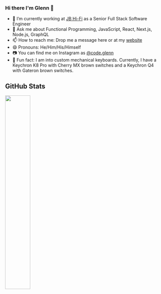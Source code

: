 ### Hi there I'm Glenn 👋

- 🔭 I’m currently working at [JB Hi-Fi](https://github.com/JBHi-fi) as a Senior Full Stack Software Engineer
- 💬 Ask me about Functional Programming, JavaScript, React, Next.js, Node.js, GraphQL
- 📫 How to reach me: Drop me a message here or at my [website](https://www.codeglenn.com)
- 😄 Pronouns: He/Him/His/Himself
- 📷 You can find me on Instagram as [@code.glenn](https://www.instagram.com/code.glenn/)
- 🌱 Fun fact: I am into custom mechanical keyboards. Currently, I have a Keychron K8 Pro with Cherry MX brown switches and a Keychron Q4 with Gateron brown switches.

<!--
**Gurenax/Gurenax** is a ✨ _special_ ✨ repository because its `README.md` (this file) appears on your GitHub profile.

Here are some ideas to get you started:

- 🔭 I’m currently working on ...
- 🌱 I’m currently learning ...
- 👯 I’m looking to collaborate on ...
- 🤔 I’m looking for help with ...
- 💬 Ask me about ...
- 📫 How to reach me: ...
- 😄 Pronouns: ...
- ⚡ Fun fact: ...
-->

## GitHub Stats

<a href="https://codeglenn.com" style="width: 50%; max-width: 50%">
  <img align="center" src="https://github-readme-stats.vercel.app/api/top-langs/?username=Gurenax&layout=compact&theme=tokyonight&langs_count=8&hide=abap" width="40%"/>
</a>
